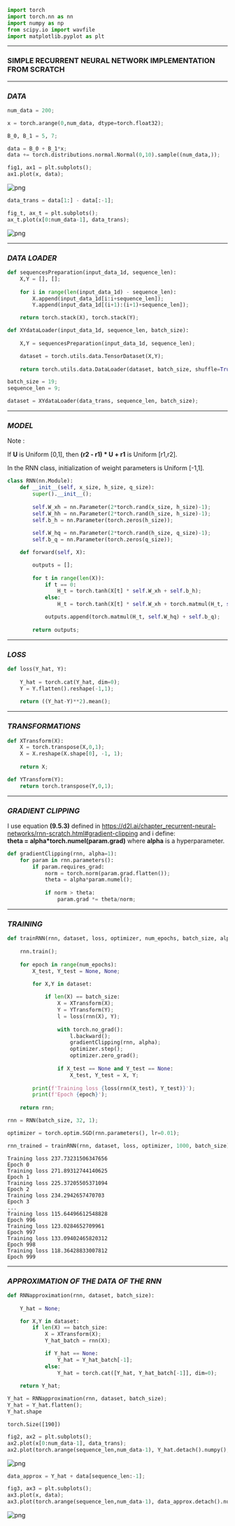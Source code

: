 ```python
import torch
import torch.nn as nn
import numpy as np
from scipy.io import wavfile
import matplotlib.pyplot as plt
```

***
### SIMPLE RECURRENT NEURAL NETWORK IMPLEMENTATION FROM SCRATCH
***

### *DATA*


```python
num_data = 200;

x = torch.arange(0,num_data, dtype=torch.float32);

B_0, B_1 = 5, 7;

data = B_0 + B_1*x;
data += torch.distributions.normal.Normal(0,10).sample((num_data,));
```


```python
fig1, ax1 = plt.subplots();
ax1.plot(x, data);
```


    
![png](../plots/RNN_fig1.png)
    



```python
data_trans = data[1:] - data[:-1];
```


```python
fig_t, ax_t = plt.subplots();
ax_t.plot(x[0:num_data-1], data_trans);
```


    
![png](../plots/RNN_fig2.png)
    


***
### *DATA LOADER*


```python
def sequencesPreparation(input_data_1d, sequence_len):
    X,Y = [], [];
    
    for i in range(len(input_data_1d) - sequence_len):
        X.append(input_data_1d[i:i+sequence_len]);
        Y.append(input_data_1d[(i+1):(i+1)+sequence_len]);

    return torch.stack(X), torch.stack(Y);
```


```python
def XYdataLoader(input_data_1d, sequence_len, batch_size):
    
    X,Y = sequencesPreparation(input_data_1d, sequence_len);

    dataset = torch.utils.data.TensorDataset(X,Y);
    
    return torch.utils.data.DataLoader(dataset, batch_size, shuffle=True, num_workers=2);
```


```python
batch_size = 19;
sequence_len = 9;

dataset = XYdataLoader(data_trans, sequence_len, batch_size);
```

***
### *MODEL*

Note : 

If **U** is Uniform [0,1], then **(r2 - r1) * U + r1** is Uniform [r1,r2].

In the RNN class, initialization of weight parameters is Uniform [-1,1].


```python
class RNN(nn.Module):
    def __init__(self, x_size, h_size, q_size):
        super().__init__();
            
        self.W_xh = nn.Parameter(2*torch.rand(x_size, h_size)-1);
        self.W_hh = nn.Parameter(2*torch.rand(h_size, h_size)-1);
        self.b_h = nn.Parameter(torch.zeros(h_size));
        
        self.W_hq = nn.Parameter(2*torch.rand(h_size, q_size)-1);
        self.b_q = nn.Parameter(torch.zeros(q_size));

    def forward(self, X):

        outputs = [];
        
        for t in range(len(X)):
            if t == 0:
                H_t = torch.tanh(X[t] * self.W_xh + self.b_h);
            else:
                H_t = torch.tanh(X[t] * self.W_xh + torch.matmul(H_t, self.W_hh) + self.b_h);

            outputs.append(torch.matmul(H_t, self.W_hq) + self.b_q);
            
        return outputs;
```

***
### *LOSS*


```python
def loss(Y_hat, Y):
    
    Y_hat = torch.cat(Y_hat, dim=0);
    Y = Y.flatten().reshape(-1,1);
    
    return ((Y_hat-Y)**2).mean();
```

***
### *TRANSFORMATIONS*


```python
def XTransform(X):
    X = torch.transpose(X,0,1);
    X = X.reshape(X.shape[0], -1, 1);
    
    return X;
```


```python
def YTransform(Y):
    return torch.transpose(Y,0,1);
```

***
### *GRADIENT CLIPPING*

I use equation **(9.5.3)** defined in https://d2l.ai/chapter_recurrent-neural-networks/rnn-scratch.html#gradient-clipping and i define:    
**theta = alpha*torch.numel(param.grad)** where **alpha** is a hyperparameter.


```python
def gradientClipping(rnn, alpha=1):
    for param in rnn.parameters():
        if param.requires_grad:
            norm = torch.norm(param.grad.flatten());
            theta = alpha*param.numel();
            
            if norm > theta:
                param.grad *= theta/norm;
```

***
### *TRAINING*


```python
def trainRNN(rnn, dataset, loss, optimizer, num_epochs, batch_size, alpha=1):
    
    rnn.train();
    
    for epoch in range(num_epochs):
        X_test, Y_test = None, None;

        for X,Y in dataset:
                
            if len(X) == batch_size:
                X = XTransform(X);
                Y = YTransform(Y);            
                l = loss(rnn(X), Y);
                
                with torch.no_grad():
                    l.backward();
                    gradientClipping(rnn, alpha);
                    optimizer.step();
                    optimizer.zero_grad();
                    
                if X_test == None and Y_test == None:
                    X_test, Y_test = X, Y;
            
        print(f'Training loss {loss(rnn(X_test), Y_test)}');
        print(f'Epoch {epoch}');                        
        
    return rnn;
```


```python
rnn = RNN(batch_size, 32, 1);
```


```python
optimizer = torch.optim.SGD(rnn.parameters(), lr=0.01);
```


```python
rnn_trained = trainRNN(rnn, dataset, loss, optimizer, 1000, batch_size);
```

    Training loss 237.73231506347656
    Epoch 0
    Training loss 271.89312744140625
    Epoch 1
    Training loss 225.37205505371094
    Epoch 2
    Training loss 234.2942657470703
    Epoch 3
    ...
    Training loss 115.64496612548828
    Epoch 996
    Training loss 123.0284652709961
    Epoch 997
    Training loss 133.09402465820312
    Epoch 998
    Training loss 118.36428833007812
    Epoch 999


***
### *APPROXIMATION OF THE DATA OF THE RNN*


```python
def RNNapproximation(rnn, dataset, batch_size):
    
    Y_hat = None;

    for X,Y in dataset:
        if len(X) == batch_size:
            X = XTransform(X);
            Y_hat_batch = rnn(X);

            if Y_hat == None:
                Y_hat = Y_hat_batch[-1];
            else:
                Y_hat = torch.cat([Y_hat, Y_hat_batch[-1]], dim=0);
        
    return Y_hat;
```


```python
Y_hat = RNNapproximation(rnn, dataset, batch_size);
Y_hat = Y_hat.flatten();
Y_hat.shape
```




    torch.Size([190])




```python
fig2, ax2 = plt.subplots();
ax2.plot(x[0:num_data-1], data_trans);
ax2.plot(torch.arange(sequence_len,num_data-1), Y_hat.detach().numpy(), color="r");
```


    
![png](../plots/RNN_fig3.png)
    



```python
data_approx = Y_hat + data[sequence_len:-1];

fig3, ax3 = plt.subplots();
ax3.plot(x, data);
ax3.plot(torch.arange(sequence_len,num_data-1), data_approx.detach().numpy(), color="r");
```


    
![png](../plots/RNN_fig4.png)
    

